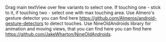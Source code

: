 Drag main textView over few variants to select one. If touching one - stick to it, if touching two - select one with max touching area.
Use Almero's gesture detector you can find here https://github.com/Almeros/android-gesture-detectors to detect touches.
Use NineOldAndroids library for animation and moving views, that you can find here you can find here https://github.com/JakeWharton/NineOldAndroids.
